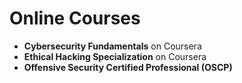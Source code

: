 
# Online Courses

* **Cybersecurity Fundamentals** on Coursera
* **Ethical Hacking Specialization** on Coursera
* **Offensive Security Certified Professional (OSCP)**
